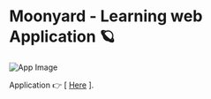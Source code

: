 # Moonyard - Learning web Application 🪐

![App Image](https://repository-images.githubusercontent.com/729344936/306cff13-fe81-4c2f-9889-ce03b6241b28)

Application 👉 [ [Here](https://moonyard.vercel.app/) ].
